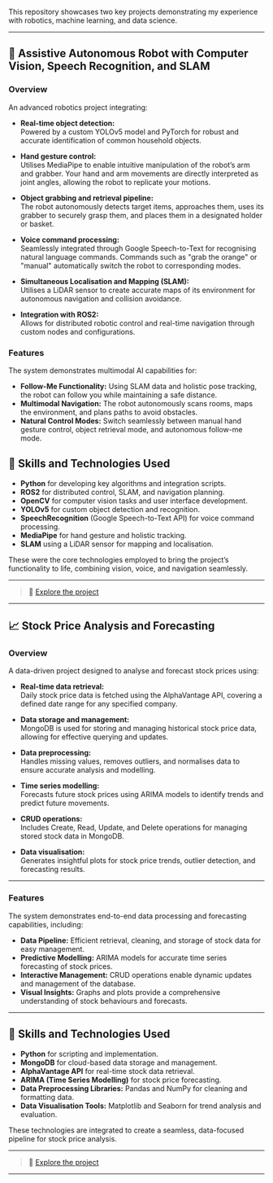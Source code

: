 This repository showcases two key projects demonstrating my experience with robotics, machine learning, and data science.

---
## 🤖 Assistive Autonomous Robot with Computer Vision, Speech Recognition, and SLAM

### Overview
An advanced robotics project integrating:

- **Real-time object detection:**  
  Powered by a custom YOLOv5 model and PyTorch for robust and accurate identification of common household objects.
  
- **Hand gesture control:**  
  Utilises MediaPipe to enable intuitive manipulation of the robot’s arm and grabber. Your hand and arm movements are directly interpreted as joint angles, allowing the robot to replicate your motions.

- **Object grabbing and retrieval pipeline:**  
  The robot autonomously detects target items, approaches them, uses its grabber to securely grasp them, and places them in a designated holder or basket.

- **Voice command processing:**  
  Seamlessly integrated through Google Speech-to-Text for recognising natural language commands. Commands such as "grab the orange" or "manual" automatically switch the robot to corresponding modes.

- **Simultaneous Localisation and Mapping (SLAM):**  
  Utilises a LiDAR sensor to create accurate maps of its environment for autonomous navigation and collision avoidance.

- **Integration with ROS2:**  
  Allows for distributed robotic control and real-time navigation through custom nodes and configurations.

### Features
The system demonstrates multimodal AI capabilities for:
- **Follow-Me Functionality:** Using SLAM data and holistic pose tracking, the robot can follow you while maintaining a safe distance.
- **Multimodal Navigation:** The robot autonomously scans rooms, maps the environment, and plans paths to avoid obstacles.
- **Natural Control Modes:** Switch seamlessly between manual hand gesture control, object retrieval mode, and autonomous follow-me mode.


## 🔧 Skills and Technologies Used

- **Python** for developing key algorithms and integration scripts.
- **ROS2** for distributed control, SLAM, and navigation planning.
- **OpenCV** for computer vision tasks and user interface development.
- **YOLOv5** for custom object detection and recognition.
- **SpeechRecognition** (Google Speech-to-Text API) for voice command processing.
- **MediaPipe** for hand gesture and holistic tracking.
- **SLAM** using a LiDAR sensor for mapping and localisation.

These were the core technologies employed to bring the project’s functionality to life, combining vision, voice, and navigation seamlessly.


 
---

> 📂 [Explore the project](./Assistive-Autonomous-Robot-With-Computer-Vision-Speech-Recognition-and-SLAM)
---

## 📈 Stock Price Analysis and Forecasting

### Overview
A data-driven project designed to analyse and forecast stock prices using:

- **Real-time data retrieval:**  
  Daily stock price data is fetched using the AlphaVantage API, covering a defined date range for any specified company.

- **Data storage and management:**  
  MongoDB is used for storing and managing historical stock price data, allowing for effective querying and updates.

- **Data preprocessing:**  
  Handles missing values, removes outliers, and normalises data to ensure accurate analysis and modelling.

- **Time series modelling:**  
  Forecasts future stock prices using ARIMA models to identify trends and predict future movements.

- **CRUD operations:**  
  Includes Create, Read, Update, and Delete operations for managing stored stock data in MongoDB.

- **Data visualisation:**  
  Generates insightful plots for stock price trends, outlier detection, and forecasting results.

---

### Features
The system demonstrates end-to-end data processing and forecasting capabilities, including:

- **Data Pipeline:** Efficient retrieval, cleaning, and storage of stock data for easy management.  
- **Predictive Modelling:** ARIMA models for accurate time series forecasting of stock prices.  
- **Interactive Management:** CRUD operations enable dynamic updates and management of the database.  
- **Visual Insights:** Graphs and plots provide a comprehensive understanding of stock behaviours and forecasts.  

---

## 🔧 Skills and Technologies Used

- **Python** for scripting and implementation.  
- **MongoDB** for cloud-based data storage and management.  
- **AlphaVantage API** for real-time stock data retrieval.  
- **ARIMA (Time Series Modelling)** for stock price forecasting.  
- **Data Preprocessing Libraries:** Pandas and NumPy for cleaning and formatting data.  
- **Data Visualisation Tools:** Matplotlib and Seaborn for trend analysis and evaluation.

These technologies are integrated to create a seamless, data-focused pipeline for stock price analysis.

---
> 📂 [Explore the project](./Stock-Trend_Forecasting)

---
